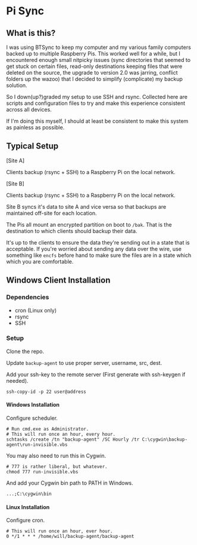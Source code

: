 # Pi Sync

## What is this?

I was using BTSync to keep my computer and my various family computers backed up to multiple Raspberry Pis.  This worked well for a while, but I encountered enough small nitpicky issues (sync directories that seemed to get stuck on certain files, read-only destinations keeping files that were deleted on the source, the upgrade to version 2.0 was jarring, conflict folders up the wazoo) that I decided to simplify (complicate) my backup solution.

So I down(up?)graded my setup to use SSH and rsync.  Collected here are scripts and configuration files to try and make this experience consistent across all devices.

If I'm doing this myself, I should at least be consistent to make this system as painless as possible.

## Typical Setup

[Site A]

Clients backup (rsync + SSH) to a Raspberry Pi on the local network.

[Site B]

Clients backup (rsync + SSH) to a Raspberry Pi on the local network.

Site B syncs it's data to site A and vice versa so that backups are maintained off-site for each location.

The Pis all mount an encrypted partition on boot to `/bak`.  That is the destination to which clients should backup their data.

It's up to the clients to ensure the data they're sending out in a state that is acceptable.  If you're worried about sending any data over the wire, use something like `encfs` before hand to make sure the files are in a state which which you are comfortable.

## Windows Client Installation

### Dependencies

* cron (Linux only)
* rsync
* SSH

### Setup

Clone the repo.

Update `backup-agent` to use proper server, username, src, dest.

Add your ssh-key to the remote server (First generate with ssh-keygen if needed).

	ssh-copy-id -p 22 user@address

#### Windows Installation

Configure scheduler.

	# Run cmd.exe as Administrator.
	# This will run once an hour, every hour.
	schtasks /create /tn "backup-agent" /SC Hourly /tr C:\cygwin\backup-agent\run-invisible.vbs

You may also need to run this in Cygwin.

	# 777 is rather liberal, but whatever.
	chmod 777 run-invisible.vbs

And add your Cygwin bin path to PATH in Windows.

	...;C:\cygwin\bin

#### Linux Installation

Configure cron.

	# This will run once an hour, ever hour.
	0 */1 * * * /home/will/backup-agent/backup-agent
